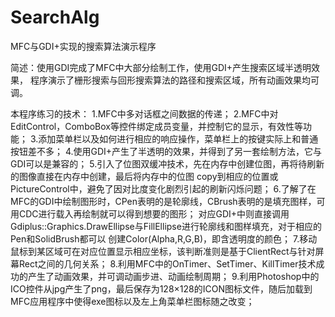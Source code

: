 # SearchAlg
MFC与GDI+实现的搜索算法演示程序

简述：使用GDI完成了MFC中大部分绘制工作，使用GDI+产生搜索区域半透明效果，
程序演示了栅形搜索与回形搜索算法的路径和搜索区域，所有动画效果均可调。

本程序练习的技术：
1.MFC中多对话框之间数据的传递；
2.MFC中对EditControl，ComboBox等控件绑定成员变量，并控制它的显示，有效性等功能；
3.添加菜单栏以及如何进行相应的响应操作，菜单栏上的按键实际上和普通按钮差不多；
4.使用GDI+产生了半透明的效果，并得到了另一套绘制方法，它与GDI可以是兼容的；
5.引入了位图双缓冲技术，先在内存中创建位图，再将待刷新的图像直接在内存中创建，最后将内存中的位图
  copy到相应的位置或PictureControl中，避免了因对比度变化剧烈引起的刷新闪烁问题；
6.了解了在MFC的GDI中绘制图形时，CPen表明的是轮廓线，CBrush表明的是填充图样，可用CDC进行载入再绘制就可以得到想要的图形；
  对应GDI+中则直接调用Gdiplus::Graphics.DrawEllipse与FillEllipse进行轮廓线和图样填充，对于相应的Pen和SolidBrush都可以
  创建Color(Alpha,R,G,B)，即含透明度的颜色；
7.移动鼠标到某区域可在对应位置显示相应坐标，该判断准则是基于ClientRect与针对屏幕Rect之间的几何关系；
8.利用MFC中的OnTimer、SetTimer、KillTimer技术成功的产生了动画效果，并可调动画步进、动画绘制周期；
9.利用Photoshop中的ICO控件从jpg产生了png，最后保存为128×128的ICON图标文件，随后加载到MFC应用程序中使得exe图标以及左上角菜单栏图标随之改变；
